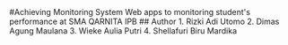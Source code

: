<snippet>
  <content>
#Achieving Monitoring System
Web apps to monitoring student's performance at SMA QARNITA IPB 
## Author
1. Rizki Adi Utomo
2. Dimas Agung Maulana
3. Wieke Aulia Putri
4. Shellafuri Biru Mardika
</content>
</snippet>